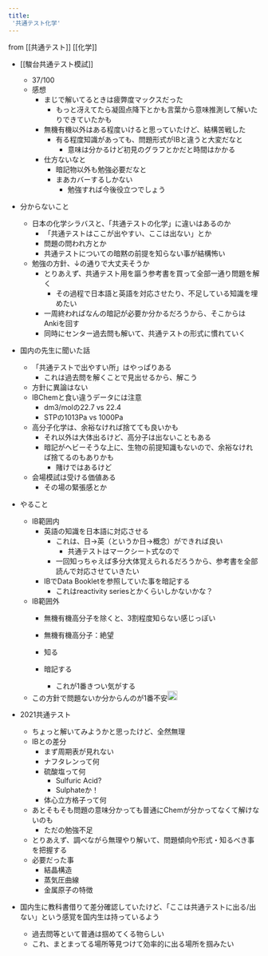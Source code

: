 ```yaml
---
title:
 '共通テスト化学'
---
```


from [[共通テスト]]
[[化学]]

- [[駿台共通テスト模試]]
    - 37/100
    - 感想
        - まじで解いてるときは疲弊度マックスだった
            - もっと冴えてたら凝固点降下とかも言葉から意味推測して解いたりできていたかも
        - 無機有機以外はある程度いけると思っていたけど、結構苦戦した
            - 有る程度知識があっても、問題形式がIBと違うと大変だなと
                - 意味は分かるけど初見のグラフとかだと時間はかかる
        - 仕方ないなと
            - 暗記物以外も勉強必要だなと
            - まあカバーするしかない
                - 勉強すれば今後役立つでしょう

- 分からないこと
    - 日本の化学シラバスと、「共通テストの化学」に違いはあるのか
        - 「共通テストはここが出やすい、ここは出ない」とか
        - 問題の問われ方とか
        - 共通テストについての暗黙の前提を知らない事が結構怖い
    - 勉強の方針、↓の通りで大丈夫そうか
        - とりあえず、共通テスト用を謳う参考書を買って全部一通り問題を解く
            - その過程で日本語と英語を対応させたり、不足している知識を埋めたい
        - 一周終わればなんの暗記が必要か分かるだろうから、そこからはAnkiを回す
        - 同時にセンター過去問も解いて、共通テストの形式に慣れていく
- 国内の先生に聞いた話
    - 「共通テストで出やすい所」はやっぱりある
        - これは過去問を解くことで見出せるから、解こう
    - 方針に異論はない
    - IBChemと食い違うデータには注意
        - dm3/molの22.7 vs 22.4
        - STPの1013Pa vs 1000Pa
    - 高分子化学は、余裕なければ捨てても良いかも
        - それ以外は大体出るけど、高分子は出ないこともある
        - 暗記がヘビーそうな上に、生物の前提知識もないので、余裕なければ捨てるのもありかも
            - 賭けではあるけど
    - 会場模試は受ける価値ある
        - その場の緊張感とか

- やること
    - IB範囲内
        - 英語の知識を日本語に対応させる
            - これは、日→英（というか日→概念）ができれば良い
                - 共通テストはマークシート式なので
            - 一回知っちゃえば多分大体覚えられるだろうから、参考書を全部読んで対応させていきたい
        - IBでData Bookletを参照していた事を暗記する
            - これはreactivity seriesとかくらいしかないかな？
    - IB範囲外
        - 無機有機高分子を除くと、3割程度知らない感じっぽい
        - 無機有機高分子：絶望
        - 知る

        - 暗記する
            - これが1番きつい気がする
    - この方針で問題ないか分からんのが1番不安<img src='https://scrapbox.io/api/pages/blu3mo-public/blu3mo/icon' alt='blu3mo.icon' height="19.5"/>


- 2021共通テスト
    - ちょっと解いてみようかと思ったけど、全然無理
    - IBとの差分
        - まず周期表が見れない
        - ナフタレンって何
        - 硫酸塩って何
            - Sulfuric Acid?
            - Sulphateか！
        - 体心立方格子って何
    - あとそもそも問題の意味分かっても普通にChemが分かってなくて解けないのも
        - ただの勉強不足
    - とりあえず、調べながら無理やり解いて、問題傾向や形式・知るべき事を把握する
    - 必要だった事
        - 結晶構造
        - 蒸気圧曲線
        - 金属原子の特徴

- 国内生に教科書借りて差分確認していたけど、「ここは共通テストに出る/出ない」という感覚を国内生は持っているよう
    - 過去問等といて普通は掴めてくる物らしい
    - これ、まとまってる場所等見つけて効率的に出る場所を掴みたい